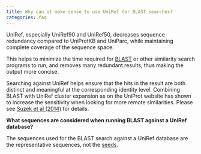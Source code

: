 ```yaml
---
title: Why can it make sense to use UniRef for BLAST searches?
categories: faq
---
```


UniRef, especially UniRef90 and UniRef50, decreases sequence redundancy compared to UniProtKB and UniParc, while maintaining complete coverage of the sequence space.

This helps to minimize the time required for [BLAST](http://www.uniprot.org/blast) or other similarity search programs to run, and removes many redundant results, thus making the output more concise.

Searching against UniRef helps ensure that the hits in the result are both distinct and meaningful at the corresponding identity level. Combining BLAST with UniRef cluster expansion as on the UniProt website has shown to increase the sensitivity when looking for more remote similarities. Please see [Suzek et al (2014)](https://academic.oup.com/bioinformatics/article/31/6/926/214968) for details.

**What sequences are considered when running BLAST against a UniRef database?**

The sequences used for the BLAST search against a UniRef database are the representative sequences, not the [seeds](http://www.uniprot.org/help/uniref%5Fseed).